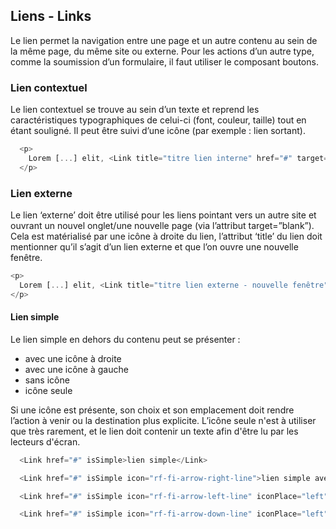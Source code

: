 ## Liens - Links

Le lien permet la navigation entre une page et un autre contenu au sein de la même page, du même site ou externe. 
Pour les actions d’un autre type, comme la soumission d’un formulaire, il faut utiliser le composant boutons.

### Lien contextuel
Le lien contextuel se trouve au sein d’un texte et reprend les caractéristiques typographiques de celui-ci (font, couleur, taille) tout en étant souligné. Il peut être suivi d’une icône (par exemple : lien sortant).

```js
  <p>
    Lorem [...] elit, <Link title="titre lien interne" href="#" target="_self">lien interne</Link> incididunt [...] morbi.
  </p>
```

### Lien externe
Le lien ‘externe’ doit être utilisé pour les liens pointant vers un autre site et ouvrant un nouvel onglet/une nouvelle page (via l’attribut target=”blank”). Cela est matérialisé par une icône à droite du lien, l’attribut ‘title’ du lien doit mentionner qu’il s’agit d’un lien externe et que l’on ouvre une nouvelle fenêtre.

```js
<p>
  Lorem [...] elit, <Link title="titre lien externe - nouvelle fenêtre" href="#" target="_blank">lien externe - nouvelle fenêtre</Link> incididunt [...]   morbi.
</p>
```

#### Lien simple
Le  lien simple en dehors du contenu peut se présenter : 
- avec une icône à droite 
- avec une icône à gauche 
- sans icône
- icône seule

Si une icône est présente, son choix et son emplacement doit rendre l’action à venir ou la destination plus explicite. 
L’icône seule n'est à utiliser que très rarement, et le lien doit contenir un texte afin d'être lu par les lecteurs d'écran. 

```js
  <Link href="#" isSimple>lien simple</Link>
```

```js
  <Link href="#" isSimple icon="rf-fi-arrow-right-line">lien simple avec icône à droite</Link>
```

```js
  <Link href="#" isSimple icon="rf-fi-arrow-left-line" iconPlace="left">lien simple avec icône à gauche</Link>
```

```js
  <Link href="#" isSimple icon="rf-fi-arrow-down-line" iconPlace="left" />
```